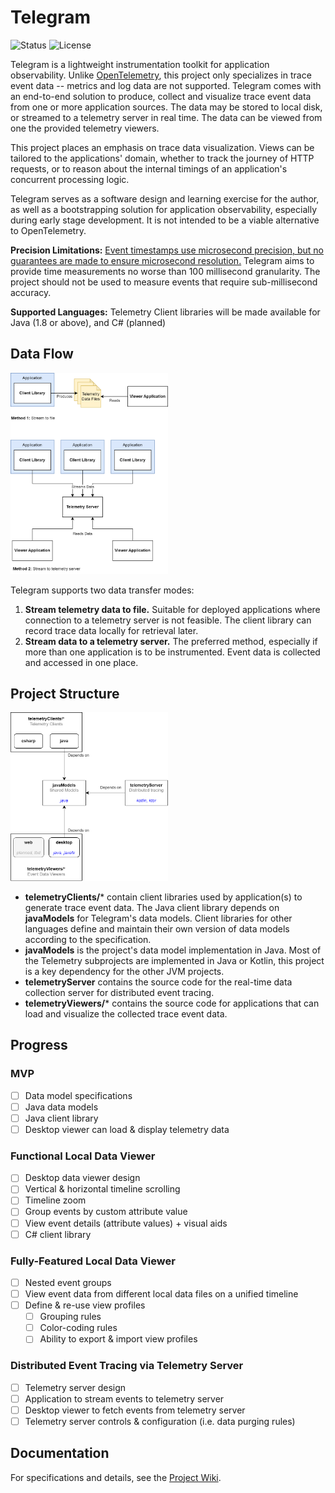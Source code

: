 # Telegram
![Status](https://img.shields.io/badge/Status-In%20Development-orange?style=flat)
![License](https://img.shields.io/badge/License-MIT-blue?style=flat) 


Telegram is a lightweight instrumentation toolkit for application observability. Unlike [OpenTelemetry](https://opentelemetry.io/),
this project only specializes in trace event data -- metrics and log data are not supported. Telegram comes with an end-to-end 
solution to produce, collect and visualize trace event data from one or more application sources. The data may be stored to local disk, 
or streamed to a telemetry server in real time. The data can be viewed from one the provided telemetry viewers.

This project places an emphasis on trace data visualization. Views can be tailored to the applications' domain, whether to track the 
journey of HTTP requests, or to reason about the internal timings of an application's concurrent processing logic.

Telegram serves as a software design and learning exercise for the author, as well as a bootstrapping solution for application observability, 
especially during early stage development. It is not intended to be a viable alternative to OpenTelemetry. 

**Precision Limitations:** <u>Event timestamps use microsecond precision, but no guarantees are made to ensure microsecond resolution.</u> 
Telegram aims to provide time measurements no worse than 100 millisecond granularity. The project should not be used to measure events that require
sub-millisecond accuracy.

**Supported Languages:** Telemetry Client libraries will be made available for Java (1.8 or above), and C# (planned)

## Data Flow
<img src="docs/src/data-flow.png" alt="drawing" width="50%"/>

Telegram supports two data transfer modes:
1. **Stream telemetry data to file.** Suitable for deployed applications where connection to a telemetry server is not feasible. The client library 
can record trace data locally for retrieval later. 
2. **Stream data to a telemetry server.** The preferred method, especially if more than one application is to be instrumented. Event data is
collected and accessed in one place.

## Project Structure
<img src="docs/src/project-structure.png" alt="drawing" width="50%"/>

 - **telemetryClients/*** contain client libraries used by application(s) to generate trace event data. The Java client library depends on **javaModels** 
for Telegram's data models. Client libraries for other languages define and maintain their own version of data models according to the specification.
 - **javaModels** is the project's data model implementation in Java. Most of the Telemetry subprojects are implemented in Java or Kotlin, 
this project is a key dependency for the other JVM projects.
 - **telemetryServer** contains the source code for the real-time data collection server for distributed event tracing.
 - **telemetryViewers/*** contains the source code for applications that can load and visualize the collected trace event data.

## Progress
### MVP
 - [ ] Data model specifications
 - [ ] Java data models
 - [ ] Java client library
 - [ ] Desktop viewer can load & display telemetry data

### Functional Local Data Viewer
 - [ ] Desktop data viewer design
 - [ ] Vertical & horizontal timeline scrolling
 - [ ] Timeline zoom
 - [ ] Group events by custom attribute value
 - [ ] View event details (attribute values) + visual aids
 - [ ] C# client library

### Fully-Featured Local Data Viewer
 - [ ] Nested event groups
 - [ ] View event data from different local data files on a unified timeline
 - [ ] Define & re-use view profiles
     - [ ] Grouping rules
     - [ ] Color-coding rules
     - [ ] Ability to export & import view profiles

### Distributed Event Tracing via Telemetry Server
 - [ ] Telemetry server design
 - [ ] Application to stream events to telemetry server
 - [ ] Desktop viewer to fetch events from telemetry server
 - [ ] Telemetry server controls & configuration (i.e. data purging rules)

## Documentation
For specifications and details, see the [Project Wiki](https://github.com/dark-comet/Telegram/wiki).